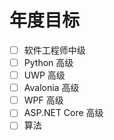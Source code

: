 # 年度目标

- [ ] 软件工程师中级
- [ ] Python 高级
- [ ] UWP 高级
- [ ] Avalonia 高级
- [ ] WPF 高级
- [ ] ASP.NET Core 高级
- [ ] 算法
